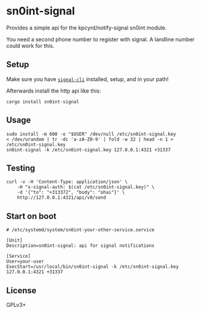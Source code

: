 # sn0int-signal

Provides a simple api for the kpcyrd/notify-signal sn0int module.

You need a second phone number to register with signal. A landline number
could work for this.

## Setup

Make sure you have [`signal-cli`](https://github.com/AsamK/signal-cli)
installed, setup, and in your path!

Afterwards install the http api like this:

    cargo install sn0int-signal

## Usage

    sudo install -m 600 -o "$USER" /dev/null /etc/sn0int-signal.key
    < /dev/urandom | tr -dc 'a-zA-Z0-9' | fold -w 32 | head -n 1 > /etc/sn0int-signal.key
    sn0int-signal -k /etc/sn0int-signal.key 127.0.0.1:4321 +31337

## Testing

    curl -v -H 'Content-Type: application/json' \
        -H "x-signal-auth: $(cat /etc/sn0int-signal.key)" \
        -d '{"to": "+313372", "body": "ohai"}' \
        http://127.0.0.1:4321/api/v0/send

## Start on boot

    # /etc/systemd/system/sn0int-your-other-service.service

    [Unit]
    Description=sn0int-signal: api for signal notifications

    [Service]
    User=your-user
    ExecStart=/usr/local/bin/sn0int-signal -k /etc/sn0int-signal.key 127.0.0.1:4321 +31337

## License

GPLv3+

